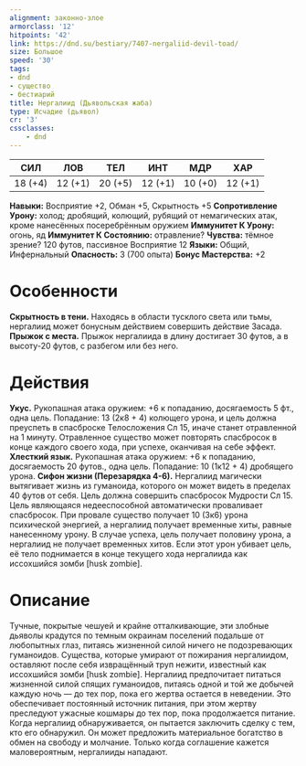 ```yaml
---
alignment: законно-злое
armorclass: '12'
hitpoints: '42'
link: https://dnd.su/bestiary/7407-nergaliid-devil-toad/
size: Большое
speed: '30'
tags:
- dnd
- существо
- бестиарий
title: Нергалиид (Дьявольская жаба)
type: Исчадие (дьявол)
cr: '3'
cssclasses:
    - dnd
---
```



| СИЛ | ЛОВ | ТЕЛ | ИНТ | МДР | ХАР |
|---|---|---|---|---|---|
| 18 (+4) | 12 (+1) | 20 (+5) | 12 (+1) | 10 (+0) | 12 (+1) |
**Навыки:** Восприятие +2, Обман +5, Скрытность +5
**Сопротивление Урону:** холод; дробящий, колющий, рубящий от немагических атак, кроме нанесённых посеребрённым оружием
**Иммунитет К Урону:** огонь, яд
**Иммунитет К Состоянию:** отравление?
**Чувства:** тёмное зрение? 120 футов, пассивное Восприятие 12
**Языки:** Общий, Инфернальный
**Опасность:** 3 (700 опыта)
**Бонус Мастерства:** +2


# Особенности
**Скрытность в тени.** Находясь в области тусклого света или тьмы, нергалиид может бонусным действием совершить действие Засада.
**Прыжок с места.** Прыжок нергалиида в длину достигает 30 футов, а в высоту-20 футов, с разбегом или без него.


# Действия
**Укус.** Рукопашная атака оружием: +6 к попаданию, досягаемость 5 фт., одна цель. Попадание: 13 (2к8 + 4) колющего урона, и цель должна преуспеть в спасброске Телосложения Сл 15, иначе станет отравленной на 1 минуту. Отравленное существо может повторять спасбросок в конце каждого своего хода, при успехе, оканчивая на себе эффект.
**Хлесткий язык.** Рукопашная атака оружием: +6 к попаданию, досягаемость 20 футов., одна цель. Попадание: 10 (1к12 + 4) дробящего урона.
**Сифон жизни (Перезарядка 4-6).** Нергалиид магически вытягивает жизнь из гуманоида, которого он может видеть в пределах 40 футов от себя. Цель должна совершить спасбросок Мудрости Сл 15. Цель являющаяся недееспособной автоматически проваливает спасбросок. При провале существо получает 10 (3к6) урона психической энергией, а нергалиид получает временные хиты, равные нанесенному урону. В случае успеха, цель получает половину урона, а нергалиид не получает временных хитов. Если этот урон убивает цель, её тело поднимается в конце текущего хода нергалиида как иссохшийся зомби [husk zombie].


# Описание
Тучные, покрытые чешуей и крайне отталкивающие, эти злобные дьяволы крадутся по темным окраинам поселений подальше от любопытных глаз, питаясь жизненной силой ничего не подозревающих гуманоидов. Существа, которые умирают от пожирания нергалиидом, оставляют после себя извращённый труп нежити, известный как иссохшийся зомби [husk zombie]. Нергалиид предпочитает питаться жизненной силой спящих гуманоидов, питаясь одной и той же добычей каждую ночь — до тех пор, пока его жертва остается в неведении. Это обеспечивает постоянный источник питания, при этом жертву преследуют ужасные кошмары до тех пор, пока продолжается питание. Когда нергалиид обнаруживается, он пытается заключить сделку с тем, кто его обнаружил. Он может предложить материальное богатство в обмен на свободу и молчание. Только когда соглашение кажется маловероятным, нергалииды нападают.